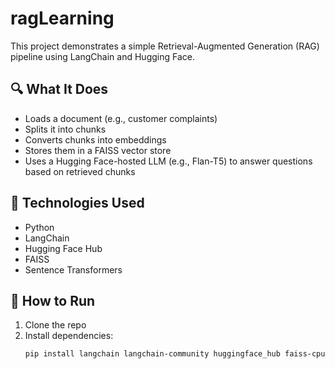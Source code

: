 # ragLearning

This project demonstrates a simple Retrieval-Augmented Generation (RAG) pipeline using LangChain and Hugging Face.

## 🔍 What It Does

- Loads a document (e.g., customer complaints)
- Splits it into chunks
- Converts chunks into embeddings
- Stores them in a FAISS vector store
- Uses a Hugging Face-hosted LLM (e.g., Flan-T5) to answer questions based on retrieved chunks

## 🧰 Technologies Used

- Python
- LangChain
- Hugging Face Hub
- FAISS
- Sentence Transformers

## 🚀 How to Run

1. Clone the repo
2. Install dependencies:
   ```bash
   pip install langchain langchain-community huggingface_hub faiss-cpu
   ```
